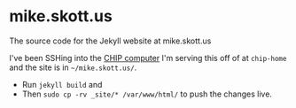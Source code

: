 # mike.skott.us
The source code for the Jekyll website at mike.skott.us

I've been SSHing into the [CHIP computer](https://getchip.com/) I'm serving this off of at `chip-home` and the site is in `~/mike.skott.us/`.
- Run `jekyll build` and
- Then `sudo cp -rv _site/* /var/www/html/` to push the changes live.
